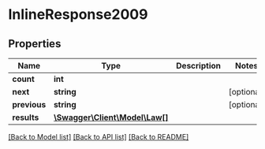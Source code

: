 # InlineResponse2009

## Properties
Name | Type | Description | Notes
------------ | ------------- | ------------- | -------------
**count** | **int** |  | 
**next** | **string** |  | [optional] 
**previous** | **string** |  | [optional] 
**results** | [**\Swagger\Client\Model\Law[]**](Law.md) |  | 

[[Back to Model list]](../README.md#documentation-for-models) [[Back to API list]](../README.md#documentation-for-api-endpoints) [[Back to README]](../README.md)


